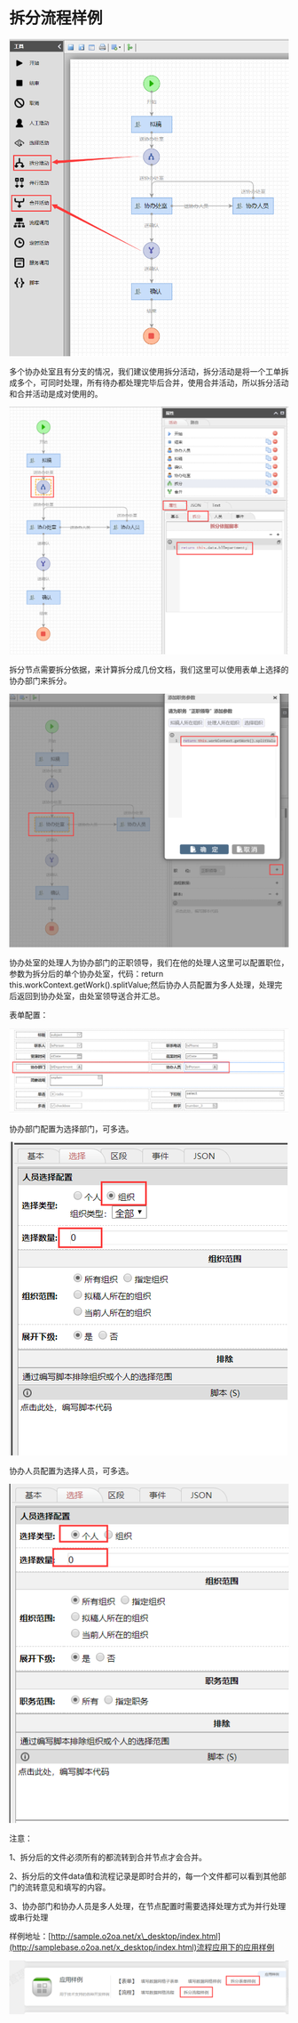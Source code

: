 # 拆分流程样例

![&#x62C6;&#x5206;&#x6D41;&#x7A0B;&#x56FE;](../../.gitbook/assets/image%20%2867%29.png)

多个协办处室且有分支的情况，我们建议使用拆分活动，拆分活动是将一个工单拆成多个，可同时处理，所有待办都处理完毕后合并，使用合并活动，所以拆分活动和合并活动是成对使用的。

![&#x62C6;&#x5206;&#x4F9D;&#x636E;](../../.gitbook/assets/image%20%2831%29.png)

拆分节点需要拆分依据，来计算拆分成几份文档，我们这里可以使用表单上选择的协办部门来拆分。

![&#x534F;&#x529E;&#x5904;&#x5BA4;&#x7684;&#x5904;&#x7406;&#x4EBA;](../../.gitbook/assets/image%20%28155%29.png)

协办处室的处理人为协办部门的正职领导，我们在他的处理人这里可以配置职位，参数为拆分后的单个协办处室，代码：return this.workContext.getWork\(\).splitValue;然后协办人员配置为多人处理，处理完后返回到协办处室，由处室领导送合并汇总。

表单配置：

![&#x8868;&#x5355;&#x914D;&#x7F6E;](../../.gitbook/assets/image%20%28192%29.png)

协办部门配置为选择部门，可多选。

![&#x534F;&#x529E;&#x90E8;&#x95E8;](../../.gitbook/assets/image%20%28103%29.png)

协办人员配置为选择人员，可多选。

![&#x534F;&#x529E;&#x4EBA;&#x5458;](../../.gitbook/assets/image%20%2881%29.png)

注意：

1、拆分后的文件必须所有的都流转到合并节点才会合并。

2、拆分后的文件data值和流程记录是即时合并的，每一个文件都可以看到其他部门的流转意见和填写的内容。

3、协办部门和协办人员是多人处理，在节点配置时需要选择处理方式为并行处理或串行处理

样例地址：[http://sample.o2oa.net/x\_desktop/index.html](http://samplebase.o2oa.net/x_desktop/index.html)流程应用下的应用样例

![](../../.gitbook/assets/image%20%283%29.png)



